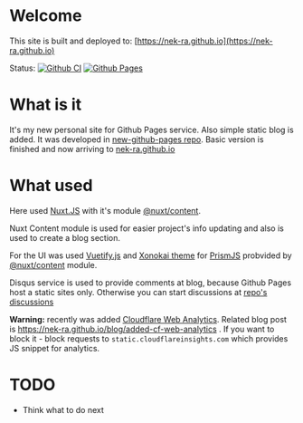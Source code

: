 # Welcome

This site is built and deployed to: [https://nek-ra.github.io](https://nek-ra.github.io)

Status: 
[![Github CI](https://github.com/NEK-RA/nek-ra.github.io/actions/workflows/github-ci.yml/badge.svg)](https://github.com/NEK-RA/nek-ra.github.io/actions/workflows/github-ci.yml) [![Github Pages](https://github.com/NEK-RA/nek-ra.github.io/actions/workflows/github-cd-ghpages.yml/badge.svg)](https://github.com/NEK-RA/nek-ra.github.io/actions/workflows/github-cd-ghpages.yml)

# What is it

It's my new personal site for Github Pages service. Also simple static blog is added.
It was developed in [new-github-pages repo](https://github.com/nek-ra/new-github-pages). Basic version is finished and now arriving to [nek-ra.github.io](https://nek-ra.github.io)

# What used

Here used [Nuxt.JS](https://nuxtjs.org/) with it's module [@nuxt/content](https://content.nuxtjs.org/).

Nuxt Content module is used for easier project's info updating and also is used to create a blog section.

For the UI was used [Vuetify.js](https://vuetifyjs.com) and [Xonokai theme](https://github.com/PrismJS/prism-themes/blob/master/themes/prism-xonokai.css) for [PrismJS](https://prismjs.com/) probvided by [@nuxt/content](https://content.nuxtjs.org/) module.

Disqus service is used to provide comments at blog, because Github Pages host a static sites only. Otherwise you can start discussions at [repo's discussions](https://github.com/NEK-RA/nek-ra.github.io/discussions)

**Warning:** recently was added [Cloudflare Web Analytics](https://developers.cloudflare.com/analytics/web-analytics). Related blog post is https://nek-ra.github.io/blog/added-cf-web-analytics . If you want to block it - block requests to `static.cloudflareinsights.com` which provides JS snippet for analytics.

# TODO

- Think what to do next

